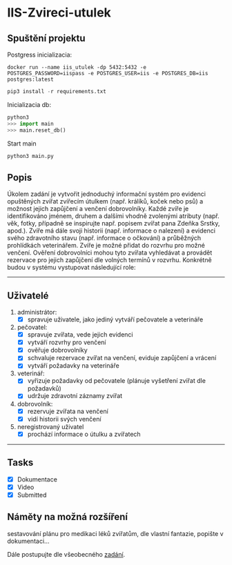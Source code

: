 # IIS-Zvireci-utulek

## Spuštění projektu

Postgress inicializacia:

```shell
docker run --name iis_utulek -dp 5432:5432 -e POSTGRES_PASSWORD=iispass -e POSTGRES_USER=iis -e POSTGRES_DB=iis postgres:latest
```

```python
pip3 install -r requirements.txt
```

Inicializacia db:

```python
python3
>>> import main
>>> main.reset_db()
```

Start main

```python
python3 main.py
```

## Popis

Úkolem zadání je vytvořit jednoduchý informační systém pro evidenci opuštěných zvířat zvířecím útulkem (např. králíků, koček nebo psů) a možnost jejich zapůjčení a venčení dobrovolníky. Každé zvíře je identifikováno jménem, druhem a dalšími vhodně zvolenými atributy (např. věk, fotky, případně se inspirujte např. popisem zvířat pana Zdeňka Srstky, apod.). Zvíře má dále svoji historii (např. informace o nalezení) a evidenci svého zdravotního stavu (např. informace o očkování) a průběžných prohlídkách veterinářem. Zvíře je možné přidat do rozvrhu pro možné venčení. Ověření dobrovolníci mohou tyto zvířata vyhledávat a provádět rezervace pro jejich zapůjčení dle volných termínů v rozvrhu. Konkrétně budou v systému vystupovat následující role:

---

## Uživatelé

1. administrátor:
    - [x] spravuje uživatele, jako jediný vytváří pečovatele a veterináře

2. pečovatel:
    - [x] spravuje zvířata, vede jejich evidenci
    - [x] vytváří rozvrhy pro venčení
    - [x] ověřuje dobrovolníky
    - [x] schvaluje rezervace zvířat na venčení, eviduje zapůjčení a vrácení
    - [x] vytváří požadavky na veterináře

3. veterinář:
    - [x] vyřizuje požadavky od pečovatele (plánuje vyšetření zvířat dle požadavků)
    - [x] udržuje zdravotní záznamy zvířat

4. dobrovolník:
    - [x] rezervuje zvířata na venčení
    - [x] vidí historii svých venčení

5. neregistrovaný uživatel
    - [x] prochází informace o útulku a zvířatech

---

## Tasks

- [x] Dokumentace
- [x] Video
- [x] Submitted

## Náměty na možná rozšíření

sestavování plánu pro medikaci léků zvířatům,
dle vlastní fantazie, popište v dokumentaci…

Dále postupujte dle všeobecného [zadání](https://moodle.vut.cz/mod/page/view.php?id=238239).
